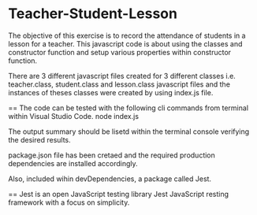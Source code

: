 # Teacher-Student-Lesson

The objective of this exercise is to record the attendance of students in a lesson for a teacher. This javascript code is about using the classes and constructor function and setup various properties within constructor function.

There are 3 different javascript files created for 3 different classes i.e. teacher.class, student.class and lesson.class javascript files and the instances of theses classes were created by using index.js file.

== The code can be tested with the following cli commands from terminal within Visual Studio Code. node index.js

The output summary should be lisetd within the terminal console verifying the desired results.

package.json file has been cretaed and the required production dependencies are installed accordingly.

Also, included wihin devDependencies, a package called Jest.

== Jest is an open JavaScript testing library Jest JavaScript resting framework with a focus on simplicity.
